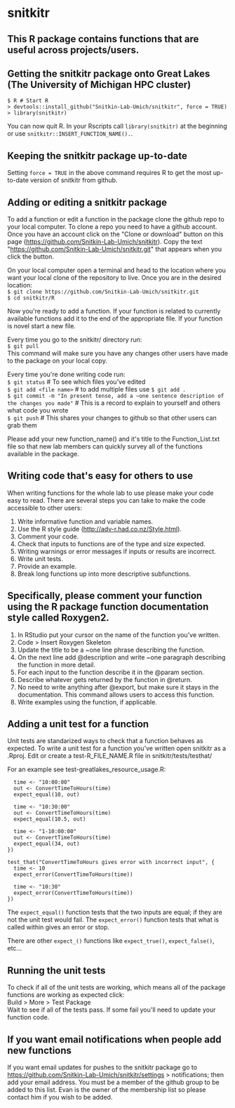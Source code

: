 # snitkitr
## This R package contains functions that are useful across projects/users. 

## Getting the snitkitr package onto Great Lakes (The University of Michigan HPC cluster)

`$ R # Start R`  
`> devtools::install_github("Snitkin-Lab-Umich/snitkitr", force = TRUE)`  
`> library(snitkitr)`  
  
You can now quit R. In your Rscripts call `library(snitkitr)` at the beginning or use `snitkitr::INSERT_FUNCTION_NAME().`. 

## Keeping the snitkitr package up-to-date  
Setting `force = TRUE` in the above command requires R to get the most up-to-date version of snitkitr from github.   

## Adding or editing a snitkitr package 
To add a function or edit a function in the package clone the github repo to your local computer. To clone a repo you need to have a github account. Once you have an account click on the "Clone or download" button on this page (https://github.com/Snitkin-Lab-Umich/snitkitr). Copy the text "https://github.com/Snitkin-Lab-Umich/snitkitr.git" that appears when you click the button. 

On your local computer open a terminal and head to the location where you want your local clone of the repository to live. Once you are in the desired location:   
`$ git clone https://github.com/Snitkin-Lab-Umich/snitkitr.git`  
`$ cd snitkitr/R`  
  
Now you're ready to add a function. If your function is related to currently available functions add it to the end of the appropriate file. If your function is novel start a new file.   

Every time you go to the snitkitr/ directory run:  
`$ git pull`   
This command will make sure you have any changes other users have made to the package on your local copy.  
  
Every time you're done writing code run:   
`$ git status` # To see which files you've edited   
`$ git add <file name>`  # to add multiple files use `$ git add .`  
`$ git commit -m "In present tense, add a ~one sentence description of the changes you made"` # This is a record to explain to yourself and others what code you wrote   
`$ git push` # This shares your changes to github so that other users can grab them  

Please add your new function_name() and it's title to the Function_List.txt file so that new lab members can quickly survey all of the functions available in the package.  
    
## Writing code that's easy for others to use
When writing functions for the whole lab to use please make your code easy to read. There are several steps you can take to make the code accessible to other users:  
1. Write informative function and variable names. 
2. Use the R style guide (http://adv-r.had.co.nz/Style.html). 
3. Comment your code.
4. Check that inputs to functions are of the type and size expected.
5. Writing warnings or error messages if inputs or results are incorrect. 
6. Write unit tests. 
7. Provide an example. 
8. Break long functions up into more descriptive subfunctions. 

## Specifically, please comment your function using the R package function documentation style called Roxygen2. 
1. In RStudio put your cursor on the name of the function you've written. 
2. Code > Insert Roxygen Skeleton
3. Update the title to be a ~one line phrase describing the function. 
4. On the next line add @description and write ~one paragraph describing the function in more detail. 
5. For each input to the function describe it in the @param section. 
6. Describe whatever gets returned by the function in @return. 
7. No need to write anything after @export, but make sure it stays in the documentation. This command allows users to access this function. 
8. Write examples using the function, if applicable. 

## Adding a unit test for a function 
Unit tests are standarized ways to check that a function behaves as expected. 
To write a unit test for a function you've written open snitkitr as a .Rproj. 
Edit or create a test-R_FILE_NAME.R file in snitkitr/tests/testhat/  

For an example see test-greatlakes_resource_usage.R:  
```test_that("ConvertTimeToHours returns expected times", {
  time <- "10:00:00"
  out <- ConvertTimeToHours(time)
  expect_equal(10, out)
  
  time <- "10:30:00"
  out <- ConvertTimeToHours(time)
  expect_equal(10.5, out)
  
  time <- "1-10:00:00"
  out <- ConvertTimeToHours(time)
  expect_equal(34, out)
})

test_that("ConvertTimeToHours gives error with incorrect input", {
  time <- 10
  expect_error(ConvertTimeToHours(time))
  
  time <- "10:30"
  expect_error(ConvertTimeToHours(time))
})
```

The `expect_equal()` function tests that the two inputs are equal; if they are not the unit test would fail.
The `expect_error()` function tests that what is called within gives an error or stop. 

There are other `expect_()` functions like `expect_true()`, `expect_false()`, etc... 

## Running the unit tests
To check if all of the unit tests are working, which means all of the package functions are working as expected click:   
Build > More > Test Package  
Wait to see if all of the tests pass. If some fail you'll need to update your function code.   

## If you want email notifications when people add new functions
If you want email updates for pushes to the snitkitr package go to https://github.com/Snitkin-Lab-Umich/snitkitr/settings > notifications; then add your email address. You must be a member of the github group to be added to this list. Evan is the owner of the membership list so please contact him if you wish to be added.

